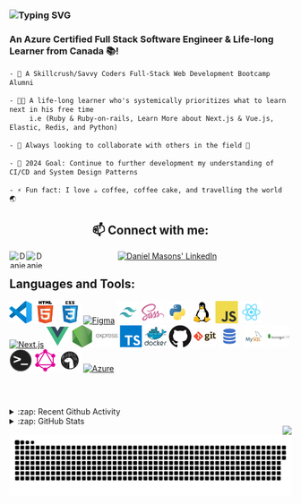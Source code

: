 ### ![Typing SVG](https://typing-app-89-ab6bd9482840.herokuapp.com?font=Fira+Code&size=25&duration=5000&pause=550&color=3A7B3A&vCenter=true&width=435&lines=Hi+There!%F0%9F%91%8B;I'm+Daniel+Mason)

### <h3>An Azure Certified Full Stack Software Engineer & Life-long Learner from Canada 📚!</h3>

<div>
    
    - 🌱 A Skillcrush/Savvy Coders Full-Stack Web Development Bootcamp Alumni
    
    - 👨‍💻 A life-long learner who's systemically prioritizes what to learn next in his free time 
         i.e (Ruby & Ruby-on-rails, Learn More about Next.js & Vue.js, Elastic, Redis, and Python)
         
    - 👯 Always looking to collaborate with others in the field 📡
    
    - 🥅 2024 Goal: Continue to further development my understanding of CI/CD and System Design Patterns
    
    - ⚡ Fun fact: I love ☕ coffee, coffee cake, and travelling the world 🌏
    
</div>

<div align="center">

## 📫 Connect with me:

<a href="https://www.daniel-mason.dev/" target="blank" rel="noreferrer"><img styles="text-align='center'" height="30" width="30" align="left" alt="Daniel Masons' Postfolio Website" src="https://www.daniel-mason.dev/_next/image?url=%2FdanMason.png&w=96&q=75" /></a>
<a href="https://twitter.com/dusmass" target="blank" rel="noreferrer"><img styles="text-align='center'" height="30" width="30" align="left" alt="Daniel Masons' Twitter" src="https://cdn.jsdelivr.net/npm/simple-icons@v13/icons/x.svg" /></a>
<a href="https://www.linkedin.com/in/daniel-mason-b21675174/" target="blank" rel="noreferrer"><img src="https://unpkg.com/simple-icons@v13/icons/linkedin.svg" alt="Daniel Masons' LinkedIn" styles="text-align='center'" height="30" width="40" /></a>


</div>

## Languages and Tools:

<p styles="text-align='center'">
<a href="https://code.visualstudio.com/" target="_blank" rel="noreferrer"><img styles="text-align='center'" alt="Visual Studio Code" width="40" height="40" src="https://raw.githubusercontent.com/github/explore/80688e429a7d4ef2fca1e82350fe8e3517d3494d/topics/visual-studio-code/visual-studio-code.png" /></a>
<a href="https://www.w3.org/html/" target="_blank" rel="noreferrer"><img src="https://raw.githubusercontent.com/github/explore/80688e429a7d4ef2fca1e82350fe8e3517d3494d/topics/html/html.png" alt="HTML5" styles="text-align='center'" width="40" height="40"/></a>
<a href="https://www.w3schools.com/css/" target="_blank" rel="noreferrer"><img src="https://raw.githubusercontent.com/github/explore/80688e429a7d4ef2fca1e82350fe8e3517d3494d/topics/css/css.png" alt="CSS3" styles="text-align='center'" width="40" height="40"/></a>
<a href="https://www.figma.com/" target="_blank" rel="noreferrer"><img src="https://unpkg.com/simple-icons@v13/icons/figma.svg" alt="Figma" styles="text-align='center'" width="40" height="40"/></a> 
<a href="https://tailwindcss.com/" target="_blank" rel="noreferrer"><img src="https://raw.githubusercontent.com/github/explore/80688e429a7d4ef2fca1e82350fe8e3517d3494d/topics/tailwind/tailwind.png" alt="Tailwind CSS" styles="text-align='center'" width="40" height="40"/></a> 
<a href="https://sass-lang.com/" target="_blank" rel="noreferrer"><img alt="SASS" width="40" styles="text-align='center'" height="40" src="https://raw.githubusercontent.com/github/explore/80688e429a7d4ef2fca1e82350fe8e3517d3494d/topics/sass/sass.png"/></a>
<a href="https://www.python.org" target="_blank" rel="noreferrer"><img src="https://raw.githubusercontent.com/github/explore/80688e429a7d4ef2fca1e82350fe8e3517d3494d/topics/python/python.png" alt="python" styles="text-align='center'" width="40" height="40"/></a> 
<a href="https://www.linux.org/" target="_blank" rel="noreferrer"><img src="https://raw.githubusercontent.com/github/explore/80688e429a7d4ef2fca1e82350fe8e3517d3494d/topics/linux/linux.png" alt="linux" styles="text-align='center'" width="40" height="40"/></a> 
<a href="https://developer.mozilla.org/en-US/docs/Web/JavaScript" target="_blank" rel="noreferrer"><img src="https://raw.githubusercontent.com/github/explore/80688e429a7d4ef2fca1e82350fe8e3517d3494d/topics/javascript/javascript.png" alt="javascript" styles="text-align='center'" width="40" height="40"/></a> 
<a href="https://reactjs.org/" target="_blank" rel="noreferrer"><img src="https://raw.githubusercontent.com/github/explore/80688e429a7d4ef2fca1e82350fe8e3517d3494d/topics/react/react.png" alt="react" styles="text-align='center'" width="40" height="40"/></a>
<a href="https://nextjs.org/" target="_blank" rel="noreferrer"><img src="https://simpleicons.org/icons/nextdotjs.svg" alt="Next.js" styles="text-align='center'" width="40" height="40"/></a> 
<a href="https://vuejs.org/" target="_blank" rel="noreferrer"><img alt="Vue" styles="text-align='center'" width="40" height="40" src="https://raw.githubusercontent.com/github/explore/80688e429a7d4ef2fca1e82350fe8e3517d3494d/topics/vue/vue.png" /></a>
<a href="https://nodejs.org" target="_blank" rel="noreferrer"><img alt="Node.js" styles="text-align='center'" width="40" height="40" src="https://raw.githubusercontent.com/github/explore/80688e429a7d4ef2fca1e82350fe8e3517d3494d/topics/nodejs/nodejs.png" /></a>
<a href="https://expressjs.com" target="_blank" rel="noreferrer"><img src="https://raw.githubusercontent.com/devicons/devicon/master/icons/express/express-original-wordmark.svg" alt="express" styles="text-align='center'" width="40" height="40"/></a> 
<a href="https://www.typescriptlang.org/" target="_blank" rel="noreferrer"><img src="https://raw.githubusercontent.com/devicons/devicon/master/icons/typescript/typescript-original.svg" alt="typescript" styles="text-align='center'" width="40" height="40"/></a> 
<a href="https://www.docker.com/" target="_blank" rel="noreferrer"><img src="https://raw.githubusercontent.com/devicons/devicon/master/icons/docker/docker-original-wordmark.svg" alt="docker" styles="text-align='center'" width="40" height="40"/></a> 
<a href="https://github.com/" target="_blank" rel="noreferrer"><img alt="GitHub" styles="text-align='center'" width="40" height="40" src="https://raw.githubusercontent.com/github/explore/78df643247d429f6cc873026c0622819ad797942/topics/github/github.png" /></a>
<a href="https://git-scm.com/" target="_blank" rel="noreferrer"><img src="https://raw.githubusercontent.com/github/explore/80688e429a7d4ef2fca1e82350fe8e3517d3494d/topics/git/git.png" alt="Git" styles="text-align='center'" width="40" height="40"/></a>
<a href="https://www.w3schools.com/sql/" target="_blank" rel="noreferrer"><img alt="SQL" styles="text-align='center'" width="40" height="40" src="https://raw.githubusercontent.com/github/explore/80688e429a7d4ef2fca1e82350fe8e3517d3494d/topics/sql/sql.png" /></a>
<a href="https://www.mysql.com/" target="_blank" rel="noreferrer"><img alt="MySQL" styles="text-align='center'" width="40" height="40" src="https://raw.githubusercontent.com/github/explore/80688e429a7d4ef2fca1e82350fe8e3517d3494d/topics/mysql/mysql.png"/></a>
<a href="https://www.mongodb.com/" target="_blank" rel="noreferrer"><img alt="MongoDB" styles="text-align='center'" width="40" height="40" src="https://raw.githubusercontent.com/github/explore/80688e429a7d4ef2fca1e82350fe8e3517d3494d/topics/mongodb/mongodb.png" /></a>
<a href="https://github.com/microsoft/terminal" target="_blank" rel="noreferrer"><img alt="Terminal" styles="text-align='center'" width="40" height="40"   src="https://raw.githubusercontent.com/github/explore/80688e429a7d4ef2fca1e82350fe8e3517d3494d/topics/terminal/terminal.png" /></a>
<a href="https://graphql.org/" target="_blank" rel="noreferrer"><img alt="GraphQL" styles="text-align='center'" width="40" height="40"src="https://raw.githubusercontent.com/github/explore/80688e429a7d4ef2fca1e82350fe8e3517d3494d/topics/graphql/graphql.png" /></a>
<a href="https://deno.com/" target="_blank" rel="noreferrer"><img alt="Deno" styles="text-align='center'" width="40" height="40" src="https://raw.githubusercontent.com/github/explore/361e2821e2dea67711cde99c9c40ed357061cf27/topics/deno/deno.png" /></a>
<a href="https://azure.microsoft.com/en-ca" target="_blank" rel="noreferrer"><img alt="Azure" styles="text-align='center'" width="40" height="40" src="https://cdn-dynmedia-1.microsoft.com/is/content/microsoftcorp/acom_social_icon_azure" /></a>
</p>

<br/>

##

<details>
<summary>:zap: Recent Github Activity</summary>
<!--START_SECTION:activity-->
</details>

<details>
 <summary>:zap: GitHub Stats</summary>
 <img align="left" alt="Daniel Mason's GitHub Stats" src="https://github-readme-stats-nu-three-36.vercel.app/api?username=danielmason&show_icons=true&hide_border=true"/>
</details>

<img align="right" src="https://visitor-badge.laobi.icu/badge?page_id=danielmason89.danielmason89" />

![snake gif](https://github.com/danielmason89/danielmason89/blob/output/github-contribution-grid-snake.svg)
